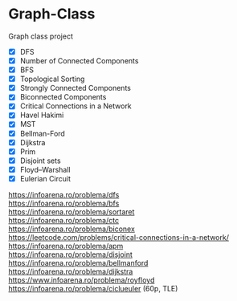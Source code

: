 # Graph-Class
  Graph class project

  - [x] DFS
  - [x] Number of Connected Components
  - [x] BFS
  - [x] Topological Sorting
  - [x] Strongly Connected Components
  - [x] Biconnected Components
  - [x] Critical Connections in a Network
  - [x] Havel Hakimi
  - [x] MST
  - [x] Bellman-Ford
  - [x] Dijkstra
  - [x] Prim
  - [x] Disjoint sets
  - [x] Floyd–Warshall
  - [x] Eulerian Circuit

  https://infoarena.ro/problema/dfs  
  https://infoarena.ro/problema/bfs  
  https://infoarena.ro/problema/sortaret  
  https://infoarena.ro/problema/ctc  
  https://infoarena.ro/problema/biconex  
  https://leetcode.com/problems/critical-connections-in-a-network/  
  https://infoarena.ro/problema/apm  
  https://infoarena.ro/problema/disjoint  
  https://infoarena.ro/problema/bellmanford  
  https://infoarena.ro/problema/dijkstra  
  https://www.infoarena.ro/problema/royfloyd  
  https://infoarena.ro/problema/ciclueuler (60p, TLE) 
  
